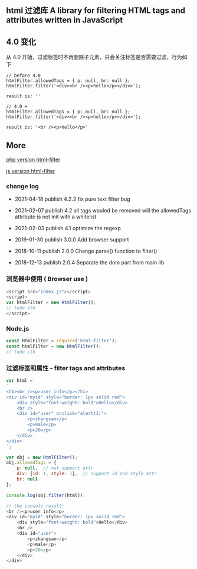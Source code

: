 ## html 过滤库 A library for filtering HTML tags and attributes written in JavaScript

## 4.0 变化

从 4.0 开始，过滤标签时不再删除子元素，只会关注标签是否需要过滤，行为如下

```
// before 4.0
htmlFilter.allowedTags = { p: null, br: null };
htmlFilter.filter('<div><br /><p>hello</p></div>');

result is: ''
```

```
// 4.0 +
htmlFilter.allowedTags = { p: null, br: null };
htmlFilter.filter('<div><br /><p>hello</p></div>');

result is: '<br /><p>hello</p>'
```

## More

[php version html-filter](https://packagist.org/packages/afuafuyo/html-filter-php)

[js version html-filter](https://www.npmjs.com/package/html-filter)

### change log

+ 2021-04-18 publish 4.2.2 fix pure text filter bug

+ 2021-02-07 publish 4.2 all tags wouled be removed will the allowedTags attribute is not init with a whitelist

+ 2021-02-03 publish 4.1 optimize the regexp

+ 2019-01-30 publish 3.0.0 Add browser support

+ 2018-10-11 publish 2.0.0 Change parse() function to filter()

+ 2018-12-13 publish 2.0.4 Separate the dom part from main lib

### 浏览器中使用 ( Browser use )

```javascript
<script src="index.js"></script>
<script>
var htmlFilter = new HtmlFilter();
// todo sth
</script>
```

### Node.js

```javascript
const HtmlFilter = require('html-filter');
const htmlFilter = new HtmlFilter();
// todo sth
```

### 过滤标签和属性 - filter tags and attributes

```javascript
var html =
`
<h1><br /><p>user info</p></h1>
<div id="myid" style="border: 1px solid red">
    <div style="font-weight: bold">Hello</div>
    <br />
    <div id="user" onclick="alert(1)">
        <p>zhangsan</p>
        <p>male</p>
        <p>20</p>
    </div>
</div>
`;

var obj = new HtmlFilter();
obj.allowedTags = {
    p: null,  // not support attr
    div: {id: 1, style: 1},  // support id and style attr
    br: null
};

console.log(obj.filter(html));

// the console result:
<br /><p>user info</p>
<div id="myid" style="border: 1px solid red">
    <div style="font-weight: bold">Hello</div>
    <br />
    <div id="user">
        <p>zhangsan</p>
        <p>male</p>
        <p>20</p>
    </div>
</div>
```
